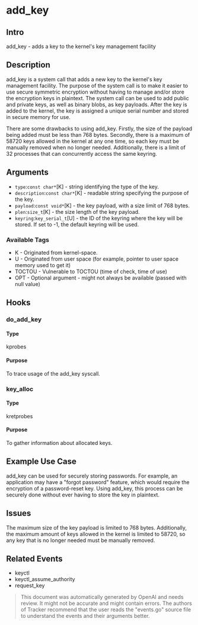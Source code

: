 
# add_key

## Intro
add_key - adds a key to the kernel's key management facility

## Description
add_key is a system call that adds a new key to the kernel's key management facility.
The purpose of the system call is to make it easier to use secure symmetric encryption
without having to manage and/or store the encryption keys in plaintext.
The system call can be used to add public and private keys, as well as binary blobs,
as key payloads. After the key is added to the kernel, the key is assigned a unique serial
number and stored in secure memory for use.

There are some drawbacks to using add_key. Firstly, the size of the payload being added
must be less than 768 bytes. Secondly, there is a maximum of 58720 keys allowed in the
kernel at any one time, so each key must be manually removed when no longer needed. Additionally,
there is a limit of 32 processes that can concurrently access the same keyring.

## Arguments
* `type`:`const char*`[K] - string identifying the type of the key.
* `description`:`const char*`[K] - readable string specifying the purpose of the key.
* `payload`:`const void*`[K] - the key payload, with a size limit of 768 bytes.
* `plen`:`size_t`[K] - the size length of the key payload.
* `keyring`:`key_serial_t`[U] - the ID of the keyring where the key will be stored. If set to -1, the default keyring will be used.

### Available Tags
* K - Originated from kernel-space.
* U - Originated from user space (for example, pointer to user space memory used to get it)
* TOCTOU - Vulnerable to TOCTOU (time of check, time of use)
* OPT - Optional argument - might not always be available (passed with null value)

## Hooks
### do_add_key
#### Type
kprobes
#### Purpose
To trace usage of the add_key syscall.

### key_alloc
#### Type
kretprobes
#### Purpose
To gather information about allocated keys.


## Example Use Case
add_key can be used for securely storing passwords.
For example, an application may have a "forgot password" feature,
which would require the encryption of a password-reset key.
Using add_key, this process can be securely done without
ever having to store the key in plaintext.

## Issues
The maximum size of the key payload is limited to 768 bytes.
Additionally, the maximum amount of keys allowed in the kernel
is limited to 58720, so any key that is no longer needed
must be manually removed.

## Related Events
* keyctl
* keyctl_assume_authority
* request_key

> This document was automatically generated by OpenAI and needs review. It might
> not be accurate and might contain errors. The authors of Tracker recommend that
> the user reads the "events.go" source file to understand the events and their
> arguments better.

